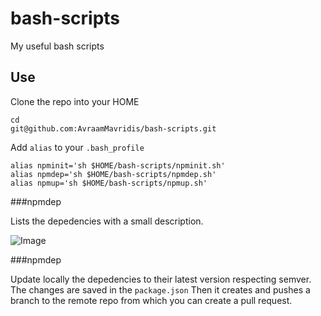 # bash-scripts
My useful bash scripts

## Use

Clone the repo into your HOME

```
cd
git@github.com:AvraamMavridis/bash-scripts.git
```

Add `alias` to your `.bash_profile`

```
alias npminit='sh $HOME/bash-scripts/npminit.sh'
alias npmdep='sh $HOME/bash-scripts/npmdep.sh'
alias npmup='sh $HOME/bash-scripts/npmup.sh'
```


###npmdep

Lists the depedencies with a small description.

![Image](http://s31.postimg.org/eb7ntvdbv/Screen_Shot_2016_04_25_at_20_46_40.png)

###npmdep

Update locally the depedencies to their latest version respecting semver.
The changes are saved in the `package.json`
Then it creates and pushes a branch to the remote repo from which you can create a pull request. 

